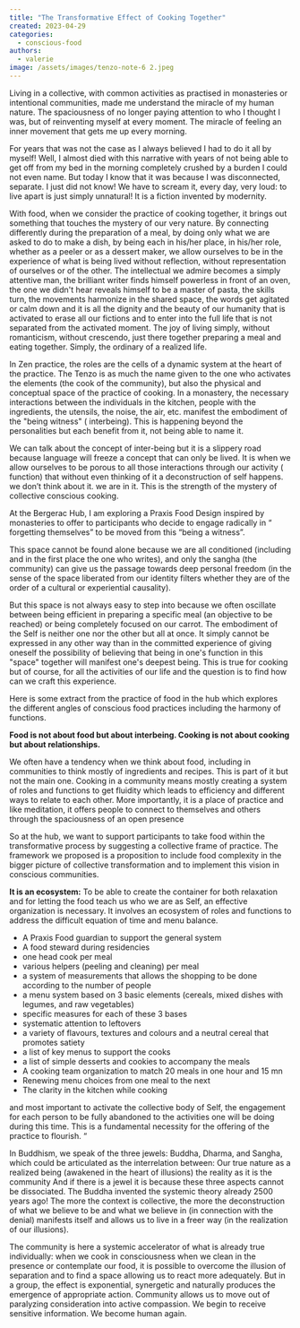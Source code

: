 ```yaml
---
title: "The Transformative Effect of Cooking Together"
created: 2023-04-29
categories: 
  - conscious-food
authors: 
  - valerie
image: /assets/images/tenzo-note-6 2.jpeg
---
```


Living in a collective, with common activities as practised in monasteries or intentional  communities, made me understand the miracle of my human nature. The spaciousness of no longer paying attention to who I thought I was, but of reinventing myself at every moment. The miracle of feeling an inner movement that gets me up every morning. 

For years that was not the case as I always believed I had to do it all by myself! 
Well, I almost died with this narrative with years of not being able to get off from my bed in the morning completely crushed by a burden I could not even name. But today I know that it was because I was disconnected, separate. I just did not know! 
We have to scream it, every day, very loud: to live apart is just simply unnatural!
It is a fiction invented by modernity. 

With food, when we consider the practice of cooking together, it brings out something that touches the mystery of our very nature. By connecting differently during the preparation of a meal, by doing only what we are asked to do to make a dish, by being each in his/her place, in his/her role, whether as a peeler or as a dessert maker, we allow ourselves to be in the experience of what is being lived without reflection, without representation of ourselves or of the other. The intellectual we admire becomes a simply attentive man, the brilliant writer finds himself powerless in front of an oven, the one we didn't hear reveals himself to be a master of pasta, the skills turn, the movements harmonize in the shared space, the words get agitated or calm down and it is all the dignity and the beauty of our humanity that is activated to erase all our fictions and to enter into the full life that is not separated from the activated moment. The joy of living simply, without romanticism, without crescendo, just there together preparing a meal and eating together. Simply, the ordinary of a realized life.

In Zen practice, the roles are the cells of a dynamic system at the heart of the practice. 
The Tenzo is as much the name given to the one who activates the elements (the cook of the community), but also the physical and conceptual space of the practice of cooking. 
In a monastery, the necessary interactions between the individuals in the kitchen, people with the ingredients, the utensils, the noise, the air, etc. manifest the embodiment of the "being witness"  ( interbeing). This is happening beyond the personalities but each benefit from it, not being able to name it. 

We can talk about the concept of inter-being but it is a slippery road because language will freeze a concept that can only be lived. It is when we allow ourselves to be porous to all those interactions through our activity ( function)  that without even thinking of it a deconstruction of self happens. we don’t think about it. we are in it. This is the strength of the mystery of collective conscious cooking. 

At the Bergerac Hub, I am exploring a Praxis Food Design inspired by monasteries to offer to participants who decide to engage radically in “ forgetting themselves”  to be moved from this “being a witness”. 

This space cannot be found alone because we are all conditioned (including and in the first place the one who writes), and only the sangha (the community) can give us the  passage towards deep personal freedom (in the sense of the space liberated from our identity filters whether they are of the order of a cultural or experiential causality).
 
But this space is not always easy to step into because we often oscillate between being efficient in preparing a specific meal (an objective to be reached) or being completely focused on our carrot. 
The embodiment of the Self is neither one nor the other but all at once. It simply cannot be expressed in any other way than in the committed experience of giving oneself the possibility of believing that being in one's function in this "space" together will manifest one's deepest being. 
This is true for cooking but of course, for all the activities of our life and the question is to find how can we craft this experience.

Here is some extract from the practice of food in the hub which explores the different angles of conscious food practices including the harmony of functions. 

**Food is not about food but about interbeing. Cooking is not about cooking but about relationships.**

We often have a tendency when we think about food, including in communities to think mostly of ingredients and recipes. This is part of it but not the main one. Cooking in a community means mostly creating a system of roles and functions to get fluidity which leads to efficiency and different ways to relate to each other. 
More importantly, it is a place of practice and like meditation, it offers people to connect to themselves and others  through the spaciousness of an open presence 


So at the hub, we want to support participants to take food within the transformative process by suggesting a collective frame of practice. 
The framework we proposed is a proposition to include food complexity in the bigger picture of collective transformation and to implement this vision in conscious communities. 

**It is an ecosystem:**
To be able to create the container for both relaxation and for letting the food teach us who we are as Self, an effective organization is necessary. It involves an ecosystem of roles and functions to address the difficult equation of time and menu balance. 

- A Praxis  Food guardian   to support the general system 
- A food steward  during residencies  
- one head cook per meal 
- various helpers (peeling and cleaning) per meal 
- a system of measurements that allows the shopping to be done according to the number of people 
- a menu system based on 3 basic elements (cereals, mixed dishes with legumes, and raw vegetables)
- specific measures for each of these 3 bases 
- systematic attention to leftovers 
- a variety of flavours, textures and colours and a neutral cereal that promotes satiety
- a list of key menus to support the cooks 
- a list of simple desserts and cookies to accompany the meals 
- A cooking  team organization to match 20 meals in one hour and 15 mn
- Renewing menu choices from one meal to the next
- The clarity in the kitchen while cooking 

and most important to activate the collective body of Self, the engagement for each person to be fully abandoned to the activities one will be doing during this time. This is a fundamental necessity for the offering of the practice to flourish. “ 

In Buddhism, we speak of the three jewels: Buddha, Dharma, and Sangha, which could be articulated as the interrelation between: 
Our true  nature as a realized being  (awakened in the heart of illusions)
the  reality as it is 
the community
And if there is a jewel it is because these three aspects cannot be dissociated. The Buddha invented the systemic theory already 2500 years ago! The more the context is collective, the more the deconstruction of what we believe to be and what we believe in (in connection with the denial) manifests itself and allows us to live in a freer way (in the realization of our illusions). 

The community is here a systemic accelerator of what is already true individually: when we cook in consciousness when we clean in the presence or contemplate our food, it is possible to overcome the illusion of separation and to find a space allowing us to react more adequately. 
But in a group, the effect is exponential, synergetic and naturally produces the emergence of appropriate action.  Community allows us to move out of paralyzing consideration into active compassion. We begin to receive sensitive information.
We become human again. 
